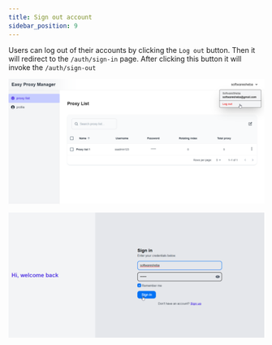 ```yaml
---
title: Sign out account
sidebar_position: 9
---
```


Users can log out of their accounts by clicking the `Log out` button. Then it will redirect to the `/auth/sign-in` page. After clicking this button it will invoke the `/auth/sign-out`

![Clicking logout button](../../../assets/21.clicking-logout.png)

![Sign in page](../../../assets/22.sign-in-page.png)
